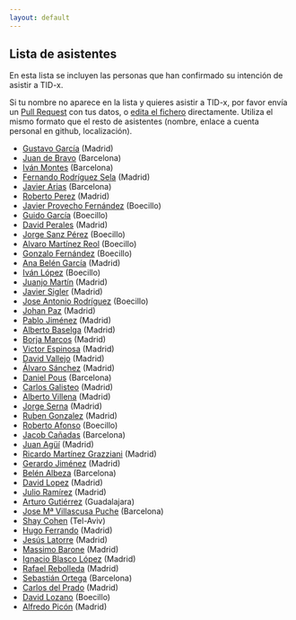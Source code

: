 ```yaml
---
layout: default
---
```


## Lista de asistentes

En esta lista se incluyen las personas que han confirmado su intención de
asistir a TID-x.

Si tu nombre no aparece en la lista y quieres asistir a TID-x, por favor
envía un [Pull Request](https://github.com/tid-x/tid-x/pulls)
con tus datos, o [edita el
fichero](https://github.com/tid-x/tid-x/edit/master/asistentes.md) directamente. Utiliza
el mismo formato que el resto de asistentes (nombre, enlace a cuenta personal en github,
localización).

- [Gustavo García](https://github.com/ggarber) (Madrid)
- [Juan de Bravo](https://github.com/juandebravo) (Barcelona)
- [Iván Montes](https://github.com/drslump) (Barcelona)
- [Fernando Rodríguez Sela](https://github.com/frsela) (Madrid)
- [Javier Arias](https://github.com/javierarilos) (Barcelona)
- [Roberto Perez](https://github.com/robjperez) (Madrid)
- [Javier Provecho Fernández](https://github.com/javierprovecho) (Boecillo)
- [Guido García](https://github.com/palmerabollo) (Boecillo)
- [David Perales](https://github.com/dperales) (Madrid)
- [Jorge Sanz Pérez](https://github.com/jorge-sanz) (Boecillo)
- [Alvaro Martínez Reol](https://github.com/amarreo) (Boecillo)
- [Gonzalo Fernández](https://github.com/lentregu) (Boecillo)
- [Ana Belén García](https://github.com/anabelengp) (Madrid)
- [Iván López](https://github.com/greuze) (Boecillo)
- [Juanjo Martín](https://github.com/jjmr) (Madrid)
- [Javier Sigler](https://github.com/javiersigler) (Madrid)
- [Jose Antonio Rodríguez](https://github.com/JoseAntonioRodriguez) (Boecillo)
- [Johan Paz](https://github.com/Johan-Paz) (Madrid)
- [Pablo Jiménez](https://github.com/pablix) (Madrid)
- [Alberto Baselga](https://github.com/albertobaselga) (Madrid)
- [Borja Marcos](https://github.com/borjamarcos) (Madrid)
- [Victor Espinosa](https://github.com/Vespinosa) (Madrid)
- [David Vallejo](https://github.com/dvallejo) (Madrid)
- [Álvaro Sánchez](https://github.com/alvarosperez) (Madrid)
- [Daniel Pous](https://github.com/softsapiens) (Barcelona)
- [Carlos Galisteo](https://github.com/cgalisteo) (Madrid)
- [Alberto Villena](https://github.com/villenavg) (Madrid)
- [Jorge Serna](https://github.com/jorgeserna) (Madrid)
- [Ruben Gonzalez](https://github.com/tungamajunga) (Madrid)
- [Roberto Afonso](https://pdihub.hi.inet/ran) (Boecillo)
- [Jacob Cañadas](https://github.com/jacobcr) (Barcelona)
- [Juan Agüí](https://github.com/jagui) (Madrid)
- [Ricardo Martínez Grazziani](https://github.com/reimago) (Madrid)
- [Gerardo Jiménez](https://github.com/fulldump) (Madrid)
- [Belén Albeza](https://github.com/belen-albeza) (Barcelona)
- [David Lopez](https://github.com/espencer) (Madrid)
- [Julio Ramírez](https://github.com/julioramirez) (Madrid)
- [Arturo Gutiérrez](https://github.com/arturogutierrez) (Guadalajara)
- [Jose Mª Villascusa Puche](https://github.com/jason-vp) (Barcelona)
- [Shay Cohen](https://github.com/shaykec) (Tel-Aviv)
- [Hugo Ferrando](https://github.com/hugo19941994) (Madrid)
- [Jesús Latorre](https://github.com/jeslat) (Madrid)
- [Massimo Barone](https://github.com/mbarone) (Madrid)
- [Ignacio Blasco López](https://github.com/elnopintan) (Madrid)
- [Rafael Rebolleda](https://github.com/rafaelrebolleda) (Madrid)
- [Sebastián Ortega](https://github.com/sortega) (Barcelona)
- [Carlos del Prado](https://github.com/pradomota) (Madrid)
- [David Lozano](https://github.com/dlozlla) (Boecillo)
- [Alfredo Picón](https://github.com/japiconc) (Madrid)
